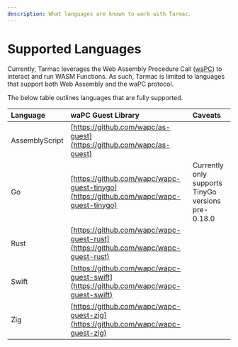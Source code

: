 ```yaml
---
description: What languages are known to work with Tarmac.
---
```


# Supported Languages

Currently, Tarmac leverages the Web Assembly Procedure Call \([waPC](https://wapc.io/)\) to interact and run WASM Functions. As such, Tarmac is limited to languages that support both Web Assembly and the waPC protocol.

The below table outlines languages that are fully supported.

| Language | waPC Guest Library | Caveats |
| :--- | :--- | :--- |
| AssemblyScript | [https://github.com/wapc/as-guest](https://github.com/wapc/as-guest) |  |
| Go | [https://github.com/wapc/wapc-guest-tinygo](https://github.com/wapc/wapc-guest-tinygo) | Currently only supports TinyGo versions pre-0.18.0 |
| Rust | [https://github.com/wapc/wapc-guest-rust](https://github.com/wapc/wapc-guest-rust) |  |
| Swift | [https://github.com/wapc/wapc-guest-swift](https://github.com/wapc/wapc-guest-swift) |  |
| Zig | [https://github.com/wapc/wapc-guest-zig](https://github.com/wapc/wapc-guest-zig) |  |

